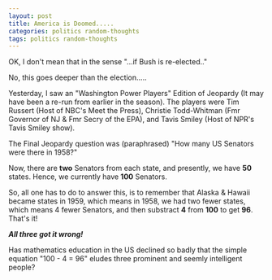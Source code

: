 ```yaml
---
layout: post
title: America is Doomed.....
categories: politics random-thoughts
tags: politics random-thoughts
---
```

OK, I don't mean that in the sense "...if Bush is re-elected.."

No, this goes deeper than the election.....

Yesterday, I saw an "Washington Power Players" Edition of Jeopardy (It may have been a re-run from earlier in the season).  The players were Tim Russert (Host of NBC's Meet the Press), Christie Todd-Whitman (Fmr Governor of NJ & Fmr Secry of the EPA), and Tavis Smiley (Host of NPR's Tavis Smiley show).

The Final Jeopardy question was (paraphrased) "How many US Senators were there in 1958?"

Now, there are **two** Senators from each state, and presently, we have **50** states.  Hence, we currently have **100** Senators.

So, all one has to do to answer this, is to remember that Alaska & Hawaii became states in 1959, which means in 1958, we had two fewer states, which means 4 fewer Senators, and then substract **4** from **100** to get **96**.    That's it!

***All three got it wrong!***

Has mathematics education in the US declined so badly that the simple equation "100 - 4 = 96"  eludes three prominent and seemly intelligent people?

